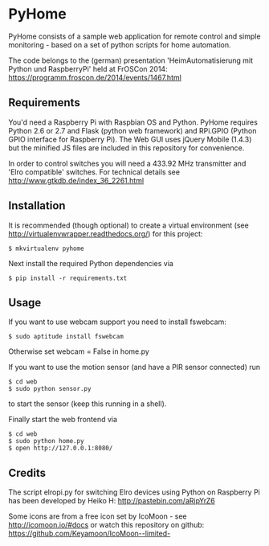 PyHome
======

PyHome consists of a sample web application for remote control and simple monitoring - based on a set of python scripts for home automation. 

The code belongs to the (german) presentation 'HeimAutomatisierung mit Python und RaspberryPi' held at FrOSCon 2014:
https://programm.froscon.de/2014/events/1467.html

Requirements
------------

You'd need a Raspberry Pi with Raspbian OS and Python. PyHome requires Python 2.6 or 2.7 and Flask (python web framework) and RPi.GPIO (Python GPIO interface for Raspberry Pi). The Web GUI uses jQuery Mobile (1.4.3) but the minified JS files are included in this repository for convenience.


In order to control switches you will need a 433.92 MHz transmitter and 'Elro compatible' switches.
For technical details see http://www.gtkdb.de/index_36_2261.html

Installation
------------

It is recommended (though optional) to create a virtual environment (see http://virtualenvwrapper.readthedocs.org/) for this project:

    $ mkvirtualenv pyhome

Next install the required Python dependencies via

    $ pip install -r requirements.txt 

Usage
-----

If you want to use webcam support you need to install fswebcam:

    $ sudo aptitude install fswebcam

Otherwise set webcam = False in home.py

If you want to use the motion sensor (and have a PIR sensor connected) run

    $ cd web
    $ sudo python sensor.py

to start the sensor (keep this running in a shell).

Finally start the web frontend via

    $ cd web
    $ sudo python home.py 
    $ open http://127.0.0.1:8080/
    

Credits
-------

The script elropi.py for switching Elro devices using Python on Raspberry Pi has been developed by Heiko H: http://pastebin.com/aRipYrZ6


Some icons are from a free icon set by IcoMoon - see http://icomoon.io/#docs or watch this repository on github:
https://github.com/Keyamoon/IcoMoon--limited-
